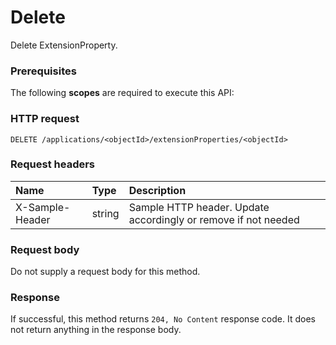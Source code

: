 # Delete

Delete ExtensionProperty.
### Prerequisites
The following **scopes** are required to execute this API: 
### HTTP request
<!-- { "blockType": "ignored" } -->
```http
DELETE /applications/<objectId>/extensionProperties/<objectId>

```
### Request headers
| Name       | Type | Description|
|:---------------|:--------|:----------|
| X-Sample-Header  | string  | Sample HTTP header. Update accordingly or remove if not needed|

### Request body
Do not supply a request body for this method.


### Response
If successful, this method returns `204, No Content` response code. It does not return anything in the response body.


<!-- uuid: 87dcc0cd-8b3d-4c9c-8d00-517e5fe5d682
2015-10-18 19:39:26 UTC -->
<!-- {
  "type": "#page.annotation",
  "description": "Delete",
  "keywords": "",
  "section": "documentation",
  "tocPath": ""
}-->